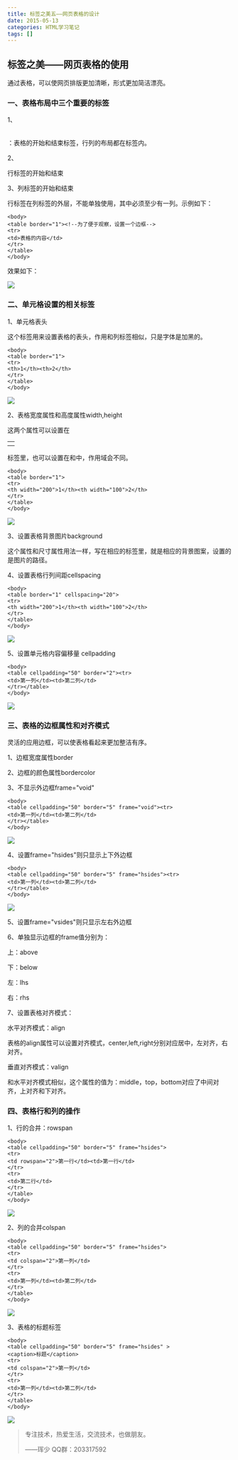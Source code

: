 ```yaml
---
title: 标签之美五——网页表格的设计
date: 2015-05-13
categories: HTML学习笔记
tags: []
---
```

## 标签之美——网页表格的使用

通过表格，可以使网页排版更加清晰，形式更加简洁漂亮。

### 一、表格布局中三个重要的标签

1、<table></table>：表格的开始和结束标签，行列的布局都在<table>标签内。

2、<tr></tr>行标签的开始和结束

3、<tb></tb>列标签的开始和结束

行标签在列标签的外层，不能单独使用，其中必须至少有一列。示例如下：

```
<body>
<table border="1"><!--为了便于观察，设置一个边框-->
<tr>
<td>表格的内容</td>
</tr>
</table>
</body>
```

效果如下：

![](http://static.oschina.net/uploads/space/2015/0512/134712_dOYO_2340880.png)

### 二、单元格设置的相关标签

1、单元格表头<th></th>

这个标签用来设置表格的表头，作用和列标签相似，只是字体是加黑的。

```
<body>
<table border="1">
<tr>
<th>1</th><th>2</th>
</tr>
</table>
</body>
```

![](http://static.oschina.net/uploads/space/2015/0512/135606_E1Yj_2340880.png)

2、表格宽度属性和高度属性width,height

这两个属性可以设置在<table>标签里，也可以设置在<tr>和<tb>中，作用域会不同。

```
<body>
<table border="1">
<tr>
<th width="200">1</th><th width="100">2</th>
</tr>
</table>
</body>
```

![](http://static.oschina.net/uploads/space/2015/0512/135920_zRH4_2340880.png)

3、设置表格背景图片background

这个属性和尺寸属性用法一样，写在相应的标签里，就是相应的背景图案，设置的是图片的路径。

4、设置表格行列间距cellspacing

```
<body>
<table border="1" cellspacing="20">
<tr>
<th width="200">1</th><th width="100">2</th>
</tr>
</table>
</body>
```

![](http://static.oschina.net/uploads/space/2015/0512/141341_UXlw_2340880.png)

5、设置单元格内容偏移量 cellpadding

```
<body>
<table cellpadding="50" border="2"><tr>
<td>第一列</td><td>第二列</td>
</tr></table>
</body>
```

![](http://static.oschina.net/uploads/space/2015/0513/125341_lfhS_2340880.png)

### 三、表格的边框属性和对齐模式

灵活的应用边框，可以使表格看起来更加整洁有序。

1、边框宽度属性border

2、边框的颜色属性bordercolor

3、不显示外边框frame="void"

```
<body>
<table cellpadding="50" border="5" frame="void"><tr>
<td>第一列</td><td>第二列</td>
</tr></table>
</body>
```

![](http://static.oschina.net/uploads/space/2015/0513/130426_9HyK_2340880.png)

4、设置frame="hsides"则只显示上下外边框

```
<body>
<table cellpadding="50" border="5" frame="hsides"><tr>
<td>第一列</td><td>第二列</td>
</tr></table>
</body>
```

![](http://static.oschina.net/uploads/space/2015/0513/132406_UFME_2340880.png)

5、设置frame="vsides"则只显示左右外边框

6、单独显示边框的frame值分别为：

上：above

下：below

左：lhs

右：rhs

7、设置表格对齐模式：

水平对齐模式：align

表格的align属性可以设置对齐模式，center,left,right分别对应居中，左对齐，右对齐。

垂直对齐模式：valign

和水平对齐模式相似，这个属性的值为：middle，top，bottom对应了中间对齐，上对齐和下对齐。

### 四、表格行和列的操作

1、行的合并：rowspan

```
<body>
<table cellpadding="50" border="5" frame="hsides">
<tr>
<td rowspan="2">第一行</td><td>第一行</td>
</tr>
<tr>
<td>第二行</td>
</tr>
</table>
</body>
```

![](http://static.oschina.net/uploads/space/2015/0513/133958_M6A3_2340880.png)

2、列的合并colspan

```
<body>
<table cellpadding="50" border="5" frame="hsides">
<tr>
<td colspan="2">第一列</td>
</tr>
<tr>
<td>第一列</td><td>第二列</td>
</tr>
</table>
</body>
```

![](http://static.oschina.net/uploads/space/2015/0513/134410_IYcS_2340880.png)

3、表格的标题标签<caption></caption>

```
<body>
<table cellpadding="50" border="5" frame="hsides" >
<caption>标题</caption>
<tr>
<td colspan="2">第一列</td>
</tr>
<tr>
<td>第一列</td><td>第二列</td>
</tr>
</table>
</body>
```

![](http://static.oschina.net/uploads/space/2015/0513/134952_svZ3_2340880.png)

> 专注技术，热爱生活，交流技术，也做朋友。
> 
> ——珲少 QQ群：203317592

